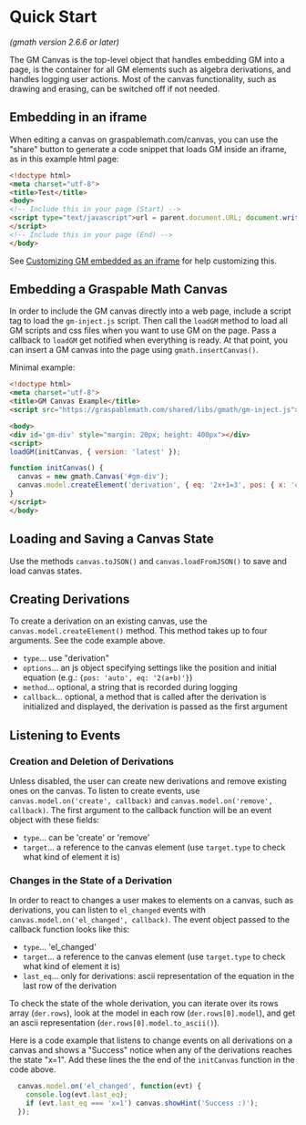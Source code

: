 # Quick Start

*(gmath version 2.6.6 or later)*

The GM Canvas is the top-level object that handles embedding GM into a page, is the container for all GM elements such as algebra derivations, and handles logging user actions. Most of the canvas functionality, such as drawing and erasing, can be switched off if not needed.

## Embedding in an iframe

When editing a canvas on graspablemath.com/canvas, you can use the "share" button to generate a code snippet that loads GM inside an iframe, as in this example html page:

```html
<!doctype html>
<meta charset="utf-8">
<title>Test</title>
<body>
<!-- Include this in your page (Start) -->
<script type="text/javascript">url = parent.document.URL; document.write('<iframe style="border: none" src=\'https://graspablemath.com/canvas/embed.html?load=_e0df6d1a59896f82&options={"use_toolbar": false, "vertical_scroll": false }&parent_url='+url+'\' width=100% height=400px></iframe>')
</script>
<!-- Include this in your page (End) -->
</body>
```

See [Customizing GM embedded as an iframe](https://github.com/eweitnauer/gm-api/blob/master/customizing-gm-embedded-as-an-iframe.md) for help customizing this.

## Embedding a Graspable Math Canvas

In order to include the GM canvas directly into a web page, include a script tag to load the `gm-inject.js` script. Then call the `loadGM` method to load all GM scripts and css files when you want to use GM on the page. Pass a callback to `loadGM` get notified when everything is ready. At that point, you can insert a GM canvas into the page using `gmath.insertCanvas()`.

Minimal example:

```html
<!doctype html>
<meta charset="utf-8">
<title>GM Canvas Example</title>
<script src="https://graspablemath.com/shared/libs/gmath/gm-inject.js"></script>

<body>
<div id='gm-div' style="margin: 20px; height: 400px"></div>
<script>
loadGM(initCanvas, { version: 'latest' });

function initCanvas() {
  canvas = new gmath.Canvas('#gm-div');
  canvas.model.createElement('derivation', { eq: '2x+1=3', pos: { x: 'center', y: 50 } });
}
</script>
</body>
```

## Loading and Saving a Canvas State

Use the methods `canvas.toJSON()` and `canvas.loadFromJSON()` to save and load canvas states.

## Creating Derivations

To create a derivation on an existing canvas, use the `canvas.model.createElement()` method. This method takes up to four arguments. See the code example above.

* `type`... use "derivation"
* `options`... an js object specifying settings like the position and initial equation (e.g.: `{pos: 'auto', eq: '2(a+b)'}`)
* `method`... optional, a string that is recorded during logging
* `callback`... optional, a method that is called after the derivation is initialized and displayed, the derivation is passed as the first argument


## Listening to Events

### Creation and Deletion of Derivations

Unless disabled, the user can create new derivations and remove existing ones on the canvas. To listen to create events, use `canvas.model.on('create', callback)` and `canvas.model.on('remove', callback)`. The first argument to the callback function will be an event object with these fields:

* `type`... can be 'create' or 'remove'
* `target`... a reference to the canvas element (use `target.type` to check what kind of element it is)

### Changes in the State of a Derivation

In order to react to changes a user makes to elements on a canvas, such as derivations, you can listen to `el_changed` events with `canvas.model.on('el_changed', callback)`. The event object passed to the callback function looks like this:

* `type`... 'el_changed'
* `target`... a reference to the canvas element (use `target.type` to check what kind of element it is)
* `last_eq`... only for derivations: ascii representation of the equation in the last row of the derivation

To check the state of the whole derivation, you can iterate over its rows array (`der.rows`), look at the model in each row (`der.rows[0].model`), and get an ascii representation (`der.rows[0].model.to_ascii()`).

Here is a code example that listens to change events on all derivations on a canvas and shows a "Success" notice when any of the derivations reaches the state "x=1". Add these lines the the end of the `initCanvas` function in the code above.

```js
  canvas.model.on('el_changed', function(evt) {
    console.log(evt.last_eq);
    if (evt.last_eq === 'x=1') canvas.showHint('Success :)');
  });
```
